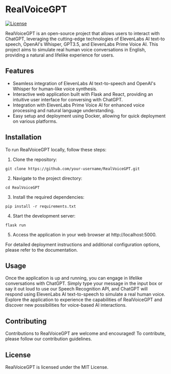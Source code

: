 # RealVoiceGPT

[![License](https://img.shields.io/badge/license-MIT-blue.svg)](LICENSE)

RealVoiceGPT is an open-source project that allows users to interact with ChatGPT, leveraging the cutting-edge technologies of ElevenLabs AI text-to speech, OpenAI's Whisper, GPT3.5, and ElevenLabs Prime Voice AI. This project aims to simulate real human voice conversations in English, providing a natural and lifelike experience for users.

## Features

- Seamless integration of ElevenLabs AI text-to-speech and OpenAI's Whisper for human-like voice synthesis.
- Interactive web application built with Flask and React, providing an intuitive user interface for conversing with ChatGPT.
- Integration with ElevenLabs Prime Voice AI for enhanced voice processing and natural language understanding.
- Easy setup and deployment using Docker, allowing for quick deployment on various platforms.

## Installation

To run RealVoiceGPT locally, follow these steps:

1. Clone the repository:

```
git clone https://github.com/your-username/RealVoiceGPT.git
```

2. Navigate to the project directory:

```
cd RealVoiceGPT
```

3. Install the required dependencies:

```
pip install -r requirements.txt
```

4. Start the development server:

```
flask run
```

5. Access the application in your web browser at http://localhost:5000.

For detailed deployment instructions and additional configuration options, please refer to the documentation.

## Usage

Once the application is up and running, you can engage in lifelike conversations with ChatGPT. Simply type your message in the input box or say it out loud to use our Speech Recognition API, and ChatGPT will respond using ElevenLabs AI text-to-speech to simulate a real human voice. Explore the application to experience the capabilities of RealVoiceGPT and discover new possibilities for voice-based AI interactions.

## Contributing

Contributions to RealVoiceGPT are welcome and encouraged! To contribute, please follow our contribution guidelines.

## License

RealVoiceGPT is licensed under the MIT License.
